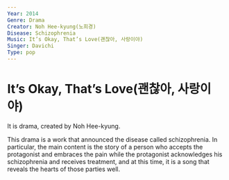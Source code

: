 ```yaml
---
Year: 2014
Genre: Drama
Creator: Noh Hee-kyung(노희경)
Disease: Schizophrenia
Music: It’s Okay, That’s Love(괜찮아, 사랑이야)
Singer: Davichi
Type: pop
---
```


# It’s Okay, That’s Love(괜찮아, 사랑이야)

It is drama, created by Noh Hee-kyung.

This drama is a work that announced the disease called schizophrenia. In particular, the main content is the story of a person who accepts the protagonist and embraces the pain while the protagonist acknowledges his schizophrenia and receives treatment, and at this time, it is a song that reveals the hearts of those parties well.
